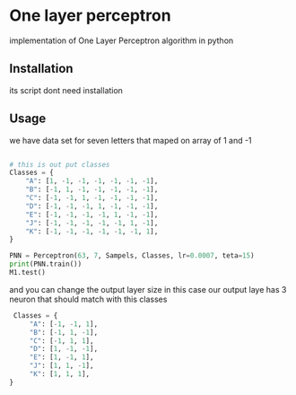# One layer perceptron
implementation of One Layer Perceptron algorithm in python


## Installation

its script dont need installation

## Usage
we have data set for seven letters that maped on array of 1 and -1 
```python

# this is out put classes 
Classes = {
    "A": [1, -1, -1, -1, -1, -1, -1],
    "B": [-1, 1, -1, -1, -1, -1, -1],
    "C": [-1, -1, 1, -1, -1, -1, -1],
    "D": [-1, -1, -1, 1, -1, -1, -1],
    "E": [-1, -1, -1, -1, 1, -1, -1],
    "J": [-1, -1, -1, -1, -1, 1, -1],
    "K": [-1, -1, -1, -1, -1, -1, 1],
}

PNN = Perceptron(63, 7, Sampels, Classes, lr=0.0007, teta=15)
print(PNN.train())
M1.test()


```

and you can change the output layer size
in this case our output laye has 3 neuron that should match with this classes 

```python 
 Classes = {
     "A": [-1, -1, 1],
     "B": [-1, 1, -1],
     "C": [-1, 1, 1],
     "D": [1, -1, -1],
     "E": [1, -1, 1],
     "J": [1, 1, -1],
     "K": [1, 1, 1],
}
```
